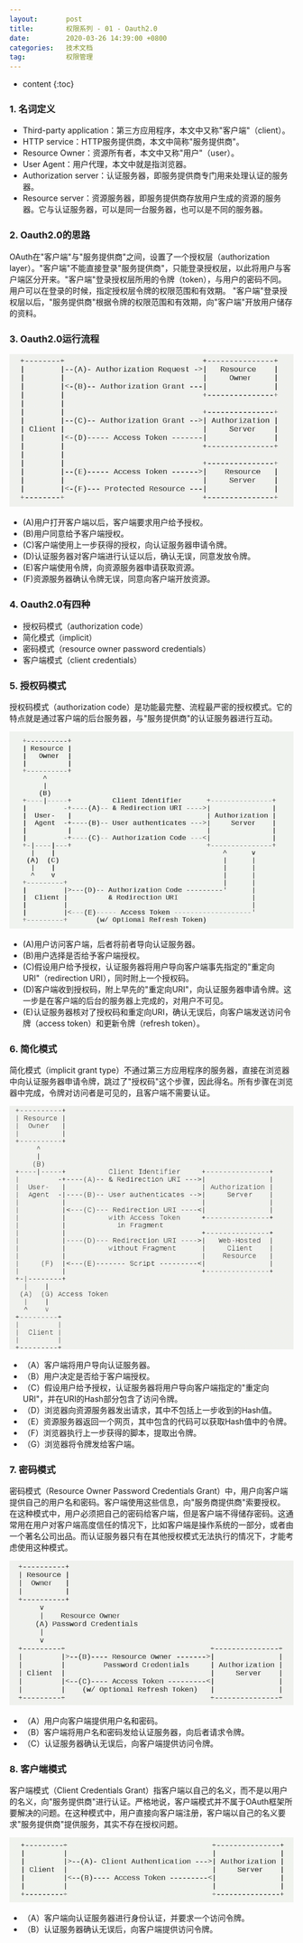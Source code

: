 ```yaml
---
layout:       post
title:        权限系列 - 01 - Oauth2.0
date:         2020-03-26 14:39:00 +0800
categories:   技术文档
tag:          权限管理
---
```


* content
{:toc}


### 1. 名词定义
+ Third-party application：第三方应用程序，本文中又称"客户端"（client）。
+ HTTP service：HTTP服务提供商，本文中简称"服务提供商"。
+ Resource Owner：资源所有者，本文中又称"用户"（user）。
+ User Agent：用户代理，本文中就是指浏览器。
+ Authorization server：认证服务器，即服务提供商专门用来处理认证的服务器。
+ Resource server：资源服务器，即服务提供商存放用户生成的资源的服务器。它与认证服务器，可以是同一台服务器，也可以是不同的服务器。

### 2. Oauth2.0的思路

OAuth在"客户端"与"服务提供商"之间，设置了一个授权层（authorization layer）。"客户端"不能直接登录"服务提供商"，只能登录授权层，以此将用户与客户端区分开来。"客户端"登录授权层所用的令牌（token），与用户的密码不同。用户可以在登录的时候，指定授权层令牌的权限范围和有效期。
"客户端"登录授权层以后，"服务提供商"根据令牌的权限范围和有效期，向"客户端"开放用户储存的资料。

### 3. Oauth2.0运行流程

![01_oauth2.png](/images/blog/architecture/oauth2/01_oauth2.png)
+ (A)用户打开客户端以后，客户端要求用户给予授权。
+ (B)用户同意给予客户端授权。
+ (C)客户端使用上一步获得的授权，向认证服务器申请令牌。
+ (D)认证服务器对客户端进行认证以后，确认无误，同意发放令牌。
+ (E)客户端使用令牌，向资源服务器申请获取资源。
+ (F)资源服务器确认令牌无误，同意向客户端开放资源。

### 4. Oauth2.0有四种
+ 授权码模式（authorization code）
+ 简化模式（implicit）
+ 密码模式（resource owner password credentials）
+ 客户端模式（client credentials）

### 5. 授权码模式
授权码模式（authorization code）是功能最完整、流程最严密的授权模式。它的特点就是通过客户端的后台服务器，与"服务提供商"的认证服务器进行互动。

![02_authorization_code.png](/images/blog/architecture/oauth2/02_authorization_code.png)
+ (A)用户访问客户端，后者将前者导向认证服务器。
+ (B)用户选择是否给予客户端授权。
+ (C)假设用户给予授权，认证服务器将用户导向客户端事先指定的"重定向URI"（redirection URI），同时附上一个授权码。
+ (D)客户端收到授权码，附上早先的"重定向URI"，向认证服务器申请令牌。这一步是在客户端的后台的服务器上完成的，对用户不可见。
+ (E)认证服务器核对了授权码和重定向URI，确认无误后，向客户端发送访问令牌（access token）和更新令牌（refresh token）。

### 6. 简化模式
简化模式（implicit grant type）不通过第三方应用程序的服务器，直接在浏览器中向认证服务器申请令牌，跳过了"授权码"这个步骤，因此得名。所有步骤在浏览器中完成，令牌对访问者是可见的，且客户端不需要认证。

![03_implicit_grant_type.png](/images/blog/architecture/oauth2/03_implicit_grant_type.png)
+ （A）客户端将用户导向认证服务器。
+ （B）用户决定是否给于客户端授权。
+ （C）假设用户给予授权，认证服务器将用户导向客户端指定的"重定向URI"，并在URI的Hash部分包含了访问令牌。
+ （D）浏览器向资源服务器发出请求，其中不包括上一步收到的Hash值。
+ （E）资源服务器返回一个网页，其中包含的代码可以获取Hash值中的令牌。
+ （F）浏览器执行上一步获得的脚本，提取出令牌。
+ （G）浏览器将令牌发给客户端。

### 7. 密码模式
密码模式（Resource Owner Password Credentials Grant）中，用户向客户端提供自己的用户名和密码。客户端使用这些信息，向"服务商提供商"索要授权。
在这种模式中，用户必须把自己的密码给客户端，但是客户端不得储存密码。这通常用在用户对客户端高度信任的情况下，比如客户端是操作系统的一部分，或者由一个著名公司出品。而认证服务器只有在其他授权模式无法执行的情况下，才能考虑使用这种模式。

![04_password_type.png](/images/blog/architecture/oauth2/04_password_type.png)
+ （A）用户向客户端提供用户名和密码。
+ （B）客户端将用户名和密码发给认证服务器，向后者请求令牌。
+ （C）认证服务器确认无误后，向客户端提供访问令牌。

### 8. 客户端模式

客户端模式（Client Credentials Grant）指客户端以自己的名义，而不是以用户的名义，向"服务提供商"进行认证。严格地说，客户端模式并不属于OAuth框架所要解决的问题。在这种模式中，用户直接向客户端注册，客户端以自己的名义要求"服务提供商"提供服务，其实不存在授权问题。

![05_client_credential.png](/images/blog/architecture/oauth2/05_client_credential.png)
+ （A）客户端向认证服务器进行身份认证，并要求一个访问令牌。
+ （B）认证服务器确认无误后，向客户端提供访问令牌。
